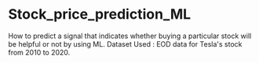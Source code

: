 # Stock_price_prediction_ML

How to predict a signal that indicates whether buying a particular stock will be helpful or not by using ML.
Dataset Used : EOD data for Tesla's stock from 2010 to 2020.
